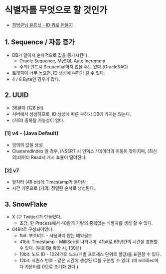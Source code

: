# 식별자를 무엇으로 할 것인가
- [최범균님 유튜브 - ID 뭐로 만들지](https://www.youtube.com/watch?v=gKbGIA7njQo)

## 1. Sequence / 자동 증가
- DB가 알아서 순차적으로 값을 증가시킨다.
  - Oracle Sequence, MySQL Auto Increment
  - 주의) 반드시 Sequential하지 않을 수도 있다 (OracleRAC)
- 트래픽이 너무 높으면, ID 생성에 부하가 갈 수 있다.
- 4 / 8 Byte인 경우가 많다.

## 2. UUID 
- 36글자 (128 bit)
- 서버에서 생성하므로, ID 생성에 따른 부하가 DB에 가지는 않는다.
- (거의) 중복될 가능성이 없다.
### [1] v4 - (Java Default)
- 임의의 값을 생성
- ClusteredIndex 일 경우, INSERT 시 인덱스 / 데이터의 이동이 잦아지며, (최신의)데이터 Read시 캐시 효율이 떨어진다.

### [2] v7
- 앞자리 (48 bit)에 Timestamp가 들어감
- 시간 기준으로 (거의) 정렬된 순서로 생성된다.

## 3. SnowFlake
- X (구 Twitter)가 만들었다.
  - 초당, 한 Process에서 40만개 가량의 중복없는 식별자를 생성 할 수 있다.
- 64Bit로 구성되어있다.
  - 1bit: 부호비트 - 사용하지 않는 예약필드
  - 41bit: Timestamp - MilliSec을 나타내며, 41bit로 69년간의 시간을 표현할 수 있다. (부호 Bit 확장 시, 139년)
  - 10bit: 노드 ID - 1024개의 노드(개별 프로세스 단위로 할당)를 표현할 수 있다.
  - 12bit: 시퀀스 번호 - 같은 시간에 생성된 ID를 구분할 수 있다. (매 milliSec마다 카운터를 0으로 초기화 한다.)

